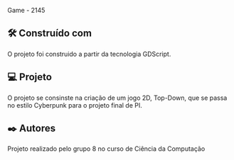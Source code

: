  Game - 2145




## 🛠️ Construído com

O projeto foi construido a partir da tecnologia GDScript.




## 💻 Projeto

O projeto se consinste na criação de um jogo 2D, Top-Down, que se passa no estilo Cyberpunk para o projeto final de PI.


  

## ✒️ Autores

Projeto realizado pelo grupo 8 no curso de Ciência da Computação


